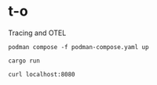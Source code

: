 # t-o

Tracing and OTEL

```shell
podman compose -f podman-compose.yaml up
```

```shell
cargo run
```

```shell
curl localhost:8080
```


